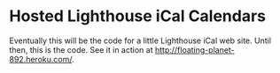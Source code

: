 Hosted Lighthouse iCal Calendars
================================

Eventually this will be the code for a little Lighthouse iCal web site. Until then, this is the code. See it in action at http://floating-planet-892.heroku.com/.